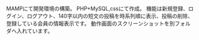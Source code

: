 # 
MAMPにて開発環境の構築。
PHP+MySQL,cssにて作成。
機能は新規登録、ログイン、ログアウト、140字以内の短文の投稿を時系列順に表示、投稿の削除、登録している会員の情報表示です。
動作画面のスクリーンショットを別フォルダへ入れています。
